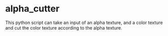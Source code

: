 # alpha_cutter
This python script can take an input of an alpha texture, and a color texture and cut the color texture according to the alpha texture.
